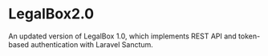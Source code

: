 # LegalBox2.0
An updated version of LegalBox 1.0, which implements REST API and token-based authentication with Laravel Sanctum.
